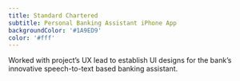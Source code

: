 ```yaml
---
title: Standard Chartered
subtitle: Personal Banking Assistant iPhone App
backgroundColor: '#1A9ED9'
color: '#fff'
---
```


Worked with project’s UX lead to establish UI designs for the bank’s innovative speech-to-text based banking assistant.
